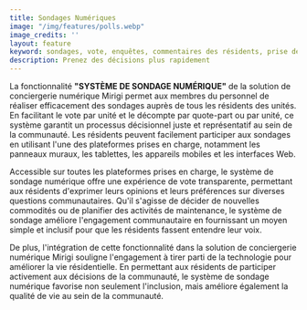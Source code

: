 ```yaml
---
title: Sondages Numériques
image: "/img/features/polls.webp"
image_credits: ''
layout: feature
keyword: sondages, vote, enquêtes, commentaires des résidents, prise de décision, engagement communautaire
description: Prenez des décisions plus rapidement
---
```

La fonctionnalité **"SYSTÈME DE SONDAGE NUMÉRIQUE"** de la solution de conciergerie numérique Mirigi permet aux membres du personnel de réaliser efficacement des sondages auprès de tous les résidents des unités. En facilitant le vote par unité et le décompte par quote-part ou par unité, ce système garantit un processus décisionnel juste et représentatif au sein de la communauté. Les résidents peuvent facilement participer aux sondages en utilisant l'une des plateformes prises en charge, notamment les panneaux muraux, les tablettes, les appareils mobiles et les interfaces Web.

Accessible sur toutes les plateformes prises en charge, le système de sondage numérique offre une expérience de vote transparente, permettant aux résidents d'exprimer leurs opinions et leurs préférences sur diverses questions communautaires. Qu'il s'agisse de décider de nouvelles commodités ou de planifier des activités de maintenance, le système de sondage améliore l'engagement communautaire en fournissant un moyen simple et inclusif pour que les résidents fassent entendre leur voix.

De plus, l'intégration de cette fonctionnalité dans la solution de conciergerie numérique Mirigi souligne l'engagement à tirer parti de la technologie pour améliorer la vie résidentielle. En permettant aux résidents de participer activement aux décisions de la communauté, le système de sondage numérique favorise non seulement l'inclusion, mais améliore également la qualité de vie au sein de la communauté.

